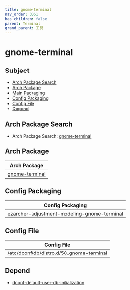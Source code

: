 ```yaml
---
title: gnome-terminal
nav_order: 3061
has_children: false
parent: Terminal
grand_parent: 工具
---
```



# gnome-terminal


## Subject

* [Arch Package Search](#arch-package-search)
* [Arch Package](#arch-package)
* [Main Packaging](#main-packaging)
* [Config Packaging](#config-packaging)
* [Config File](#config-file)
* [Depend](#depend)


## Arch Package Search

* Arch Package Search: [gnome-terminal](https://archlinux.org/packages/?sort=&q=gnome-terminal&maintainer=&flagged=)


## Arch Package

| Arch Package |
| --- |
| [gnome-terminal](https://archlinux.org/packages/extra/x86_64/gnome-terminal/) |


## Config Packaging

| Config Packaging |
| --- |
| [ezarcher-adjustment-modeling-gnome-terminal](https://github.com/samwhelp/ezarcher-adjustment/tree/main/project/ezarcher-adjustment-system/ezarcher-adjustment-packaging/pack/core/tool/ezarcher-adjustment-modeling-gnome-terminal) |


## Config File

| Config File |
| --- |
| [/etc/dconf/db/distro.d/50_gnome-terminal](https://github.com/samwhelp/ezarcher-adjustment/blob/main/project/ezarcher-adjustment-system/ezarcher-adjustment-packaging/pack/core/tool/ezarcher-adjustment-modeling-gnome-terminal/asset/overlay/etc/dconf/db/distro.d/50_gnome-terminal) |


## Depend

* [dconf-default-user-db-initialization](https://samwhelp.github.io/note-about-ezarcher/read/subject/environment/dconf/dconf-default-user-db-initialization.html)
